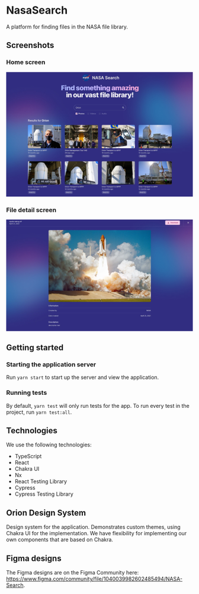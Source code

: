 # NasaSearch

A platform for finding files in the NASA file library.

## Screenshots

### Home screen

![Home screen](https://raw.githubusercontent.com/aaronmcadam/nasa-search/main/docs/home-screenshot.jpg)

### File detail screen

![File detail screen](https://raw.githubusercontent.com/aaronmcadam/nasa-search/main/docs/file-detail-screenshot.jpg)

## Getting started

### Starting the application server

Run `yarn start` to start up the server and view the application.

### Running tests

By default, `yarn test` will only run tests for the app. To run every test in the project, run `yarn test:all`.

## Technologies

We use the following technologies:

- TypeScript
- React
- Chakra UI
- Nx
- React Testing Library
- Cypress
- Cypress Testing Library

## Orion Design System

Design system for the application. Demonstrates custom themes, using Chakra UI for the implementation. We have flexibility for implementing our own components that are based on Chakra.

## Figma designs

The Figma designs are on the Figma Community here: https://www.figma.com/community/file/1040039982602485494/NASA-Search.

